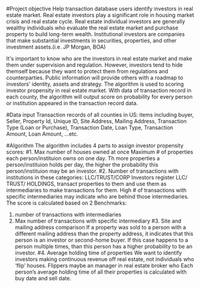 #Project objective
Help transaction database users identify investors in real estate market. Real estate investors play a significant role in housing market crisis and real estate cycle. Real estate individual investors are generally wealthy individuals who evaluate the real estate market and purchase property to build long-term wealth. Institutional investors are companies that make substantial investments in securities, properties, and other investment assets.(i.e. JP Morgan, BOA) 

It's important to know who are the investors in real estate market and make them under supervision and regulation. However, investors tend to hide themself because they want to protect them from regulations and counterparties. Public information will provide others with a roadmap to investors' identity, assets and strategy. The algorithm is used to scoring investor propensity in real estate market. With data of transaction record in each county, the algorithm will output score on probability for every person or institution appeared in the transaction record data.

#Data input
Transaction records of all counties in US: items including buyer, Seller, Property Id, Unique ID, Site Address, Mailing Address, Transaction Type (Loan or Purchase), Transaction Date, Loan Type, Transaction Amount, Loan Amount, …etc.

#Algorithm
The algorithm includes 4 parts to assign investor propensity scores:
#1. Max number of houses owned at once
Maximum # of properties each person/instituion owns on one day. Th more properties a person/instituion holds per day, the higher the probability this person/instituion may be an investor.
#2. Number of transactions with institutions in these categories: LLC/TRUST/CORP 
Investors register LLC/ TRUST/ HOLDINGS, transact properties to them and use them as intermediaries to make transactions for them. High # of transactions with specific intermediaries may indicate who are behind those intermediaries. The score is calculated based on 2 Benchmarks: 
1) number of transactions with intermediaries
2) Max number of transactions with specific intermediary
#3. Site and mailing address comparison
If a property was sold to a person with a different mailing address than the property address, it indicates that this person is an investor or second-home buyer. If this case happens to a person multiple times, than this person has a higher probability to be an investor.
#4. Average holding time of properties
We want to identify investors making continuous revenue off real estate, not individuals who ‘flip’ houses. Flippers maybe an manager in real estate broker who  Each person’s average holding time of all their properties is calculated with buy date and sell date.

